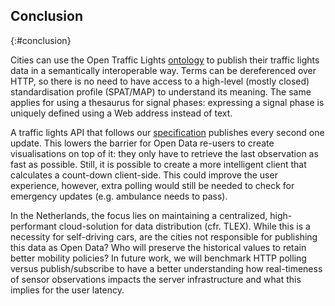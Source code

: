 ##  Conclusion
{:#conclusion}

Cities can use the Open Traffic Lights [ontology](#ontology) to publish their traffic lights data in a semantically interoperable way. Terms can be dereferenced over HTTP, so there is no need to have access to a high-level (mostly closed) standardisation profile (SPAT/MAP) to understand its meaning. The same applies for using a thesaurus for signal phases: expressing a signal phase is uniquely defined using a Web address instead of text. 

A traffic lights API that follows our [specification](#specification) publishes every second one update. This lowers the barrier for Open Data re-users to create visualisations on top of it: they only have to retrieve the last observation as fast as possible. Still, it is possible to create a more intelligent client that calculates a count-down client-side. This could improve the user experience, however, extra polling would still be needed to check for emergency updates (e.g. ambulance needs to pass).

In the Netherlands, the focus lies on maintaining a centralized, high-performant cloud-solution for data distribution (cfr. TLEX). While this is a necessity for self-driving cars, are the cities not responsible for publishing this data as Open Data? Who will preserve the historical values to retain better mobility policies? In future work, we will benchmark HTTP polling versus publish/subscribe to have a better understanding how real-timeness of sensor observations impacts the server infrastructure and what this implies for the user latency.